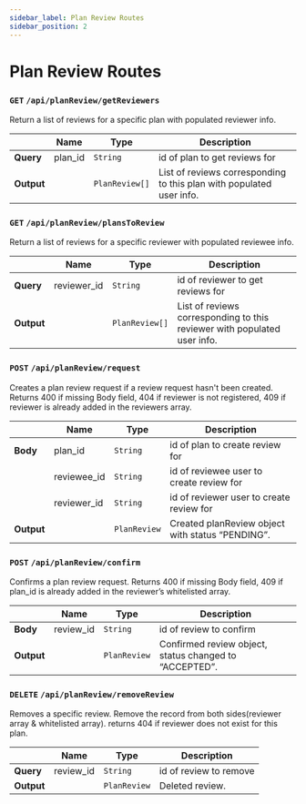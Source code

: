```yaml
---
sidebar_label: Plan Review Routes
sidebar_position: 2
---
```


# Plan Review Routes

### `GET` `/api/planReview/getReviewers`

Return a list of reviews for a specific plan with populated reviewer info.

|            | Name    | Type           | Description                                                          |
| ---------- | ------- | -------------- | -------------------------------------------------------------------- |
| **Query**  | plan_id | `String`       | id of plan to get reviews for                                        |
| **Output** |         | `PlanReview[]` | List of reviews corresponding to this plan with populated user info. |

### `GET` `/api/planReview/plansToReview`

Return a list of reviews for a specific reviewer with populated reviewee info.

|            | Name        | Type           | Description                                                              |
| ---------- | ----------- | -------------- | ------------------------------------------------------------------------ |
| **Query**  | reviewer_id | `String`       | id of reviewer to get reviews for                                        |
| **Output** |             | `PlanReview[]` | List of reviews corresponding to this reviewer with populated user info. |

### `POST` `/api/planReview/request`

Creates a plan review request if a review request hasn't been created. Returns 400 if missing Body field, 404 if reviewer is not registered, 409 if reviewer is already added in the reviewers array.

|            | Name        | Type         | Description                                      |
| ---------- | ----------- | ------------ | ------------------------------------------------ |
| **Body**   | plan_id     | `String`     | id of plan to create review for                  |
|            | reviewee_id | `String`     | id of reviewee user to create review for         |
|            | reviewer_id | `String`     | id of reviewer user to create review for         |
| **Output** |             | `PlanReview` | Created planReview object with status “PENDING”. |

### `POST` `/api/planReview/confirm`

Confirms a plan review request. Returns 400 if missing Body field, 409 if plan_id is already added in the reviewer’s whitelisted array.

|            | Name      | Type         | Description                                            |
| ---------- | --------- | ------------ | ------------------------------------------------------ |
| **Body**   | review_id | `String`     | id of review to confirm                                |
| **Output** |           | `PlanReview` | Confirmed review object, status changed to “ACCEPTED”. |

### `DELETE` `/api/planReview/removeReview`

Removes a specific review. Remove the record from both sides(reviewer array & whitelisted array). returns 404 if reviewer does not exist for this plan.

|            | Name      | Type         | Description            |
| ---------- | --------- | ------------ | ---------------------- |
| **Query**  | review_id | `String`     | id of review to remove |
| **Output** |           | `PlanReview` | Deleted review.        |
